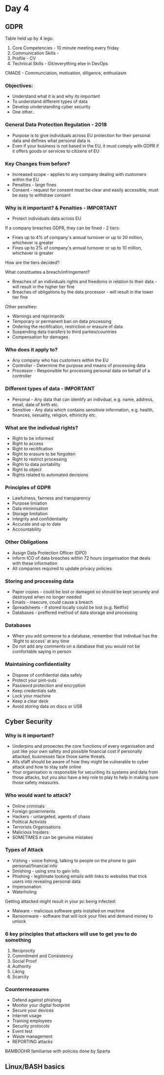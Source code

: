 # Day 4
## GDPR

Table held up by 4 legs:
1. Core Competencies - 10 minute meeting every friday 
2. Communication Skills - 
3. Profile - CV
4. Technical Skills - Git/everything else in DevOps

CMADE - Communciation, motivation, diligence, enthusiasm 

### Objectives:
- Understand what it is and why its important
- To understand different types of data
- Develop uinderstanding cyber security
- One other..

### General Data Protection Regulation - 2018
- Purpose is to give individuals across EU protection for their personal data and defines what personal data is
- Even if your business is not based in the EU, it must comply with GDPR if it offers goods or services to citizens of EU

### Key Changes from before?
- Increased scope - applies to any company dealing with customers within the EU
- Penalties - large fines 
- Consent - request for consent must be clear and easily accessible, must be easy to withdraw consent


### Why is it important? & Penalties - IMPORTANT
- Protect individuals data across EU

If a company breaches GDPR, they can be fined - 2 tiers:
- Fines up to 4% of company's annual turnover or up to 20 million, whichever is greater
- Fines up to 2% of company's annual turnover or up to 10 million, whichever is greater

How are the tiers decided?:

What constituetes a breach/infringement?
- Breaches of an individuals rights and freedoms in relation to their data - will result in the higher tier fine
- Breaches of obligations by the data processor - will result in the lower tier fine

Other penalties:
- Warnings and reprimands
- Temporary or permanent ban on data processing
- Ordering the recitifcation, restriction or erasure of data
- Suspending data transfers to third parties/countries
- Compensation for damages

### Who does it apply to?
- Any company who has customers within the EU
- Controller - Determine the purpose and means of processing data
- Processor - Responsible for processing personal data on behalf of a controller

### Different types of data - IMPORTANT
- Personal - Any data that can identify an indivdual, e.g. name, address, email, date of birth etc.
- Sensitive - Any data which contains sensitivie information, e.g. health, finances, sexuality, religion, ethinicity etc.

### What are the indivdual rights?
- Right to be informed
- Right to access
- Right to recitifcation
- Right to erasure to be forgotten
- Right to restrict processing
- Righh to data portability
- Right to object
- Rights related to automated decisions

### Principles of GDPR
- Lawfulness, fairness and transparency
- Purpose limiation
- Data minimisation
- Storage limitation
- Integrity and confidentiality
- Accurate and up to date
- Accountability

### Other Obligations
- Assign Data Protection Officer (DPO)
- Inform ICO of data breaches within 72 hours (organisation that deals with these information
- All companies required to update privacy policies

### Storing and processing data
- Paper copies - could be lost or damaged so should be kept securely and destroyed when no longer needed
- Emails - insecure, could cause a breach
- Spreadsheets - if stored locally could be lost (e.g. Netflix)
- Databases - preffered method of data storage and processing

### Databases
- When you add someone to a database, remember that indivdual has the 'Right to access' at any time
- Do not add any comments on a database that you would not be comfortable saying in person 

### Maintaining confidentiality
- Dispose of confidential data safely
- Protect your pint-outs
- Password protection and encryption
- Keep credentials safe
- Lock your machine
- Keep a clear desk
- Avoid storing data on discs or USB

## Cyber Security
### Why is it important?
- Underpins and prooectes the core functions of every organisation and just like your own safety and possible financial cost if personally attacked, businesses face those same threats.
- Alls sfaff should be aware of how they might be vulnerable to cyber attack and how to stay safe online
- Your organisation is responsible for securiting its systems and data from those attacks, but you also have a key role to play to help in making sure those safety measures.

### Who would want to attack?
- Online criminals
- Foreign governments
- Hackers - untargeted, agents of chaos
- Political Activists
- Terrorists Organisations
- Malicious Insiders
- SOMETIMES it can be genuine mistakes

### Types of Attack
- Vishing - voice fishing, talking to people on the phone to gain personal/financial info
- Smishing - using sms to gain info
- Phishing - legitimate looking emails with links to websites that trick users into revealing personal data
- Impersonation
- Waterholing

Getting attacked might result in your pc being infected:
- Malware - malicious software gets installed on machine
- Ransomware - software that will lock your files and demand money to unlock 

### 6 key principles that attackers will use to get you to do something
1. Reciprocity
2. Commitment and Consistency
3. Social Proof
4. Authority
5. Liking
6. Scarcity

### Countermeasures
- Defend against phishing
- Monitor your digital footprint
- Secure your devices
- Internet usage
- Training employees
- Security protocols
- Event test
- Waste management
- REPORTING attacks

BAMBOOHR familiarise with policies done by Sparta

## Linux/BASH basics


